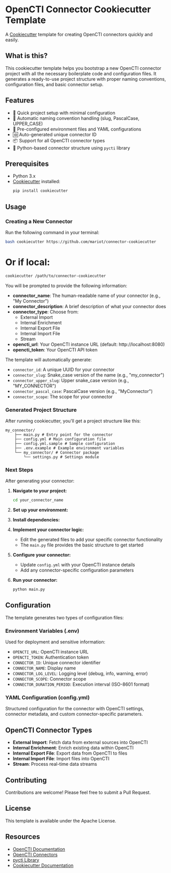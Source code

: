 # OpenCTI Connector Cookiecutter Template

A [Cookiecutter](https://github.com/cookiecutter/cookiecutter) template for creating OpenCTI connectors quickly and easily.

## What is this?

This cookiecutter template helps you bootstrap a new OpenCTI connector project with all the necessary boilerplate code and configuration files. It generates a ready-to-use project structure with proper naming conventions, configuration files, and basic connector setup.

## Features

- 🚀 Quick project setup with minimal configuration
- 📝 Automatic naming convention handling (slug, PascalCase, UPPER_CASE)
- 🔧 Pre-configured environment files and YAML configurations
- 🆔 Auto-generated unique connector ID
- 📦 Support for all OpenCTI connector types
- 🐍 Python-based connector structure using `pycti` library

## Prerequisites

- Python 3.x
- [Cookiecutter](https://cookiecutter.readthedocs.io/en/stable/installation.html) installed:
  ```bash
  pip install cookiecutter
  ```

## Usage

### Creating a New Connector

Run the following command in your terminal:
```bash
bash cookiecutter https://github.com/mariot/connector-cookiecutter
```
# Or if local:
```bash
cookiecutter /path/to/connector-cookiecutter
```

You will be prompted to provide the following information:

- **connector_name**: The human-readable name of your connector (e.g., "My Connector")
- **connector_description**: A brief description of what your connector does
- **connector_type**: Choose from:
    - External Import
    - Internal Enrichment
    - Internal Export File
    - Internal Import File
    - Stream
- **opencti_url**: Your OpenCTI instance URL (default: http://localhost:8080)
- **opencti_token**: Your OpenCTI API token

The template will automatically generate:
- `connector_id`: A unique UUID for your connector
- `connector_slug`: Snake_case version of the name (e.g., "my_connector")
- `connector_upper_slug`: Upper snake_case version (e.g., "MY_CONNECTOR")
- `connector_pascal_case`: PascalCase version (e.g., "MyConnector")
- `connector_scope`: The scope for your connector

### Generated Project Structure

After running cookiecutter, you'll get a project structure like this:
```
my_connector/
    ├── main.py # Entry point for the connector
    ├── config.yml # Main configuration file
    ├── config.yml.sample # Sample configuration
    ├── .env.example # Example environment variables
    └── my_connector/ # Connector package
        └── settings.py # Settings module
```


### Next Steps

After generating your connector:

1. **Navigate to your project:**
   ```bash
   cd your_connector_name
   ```

2. **Set up your environment:**

3. **Install dependencies:**

4. **Implement your connector logic:**
    - Edit the generated files to add your specific connector functionality
    - The `main.py` file provides the basic structure to get started

5. **Configure your connector:**
    - Update `config.yml` with your OpenCTI instance details
    - Add any connector-specific configuration parameters

6. **Run your connector:**
   ```bash
   python main.py
   ```

## Configuration

The template generates two types of configuration files:

### Environment Variables (.env)
Used for deployment and sensitive information:
- `OPENCTI_URL`: OpenCTI instance URL
- `OPENCTI_TOKEN`: Authentication token
- `CONNECTOR_ID`: Unique connector identifier
- `CONNECTOR_NAME`: Display name
- `CONNECTOR_LOG_LEVEL`: Logging level (debug, info, warning, error)
- `CONNECTOR_SCOPE`: Connector scope
- `CONNECTOR_DURATION_PERIOD`: Execution interval (ISO-8601 format)

### YAML Configuration (config.yml)
Structured configuration for the connector with OpenCTI settings, connector metadata, and custom connector-specific parameters.

## OpenCTI Connector Types

- **External Import**: Fetch data from external sources into OpenCTI
- **Internal Enrichment**: Enrich existing data within OpenCTI
- **Internal Export File**: Export data from OpenCTI to files
- **Internal Import File**: Import files into OpenCTI
- **Stream**: Process real-time data streams

## Contributing

Contributions are welcome! Please feel free to submit a Pull Request.

## License

This template is available under the Apache License.

## Resources

- [OpenCTI Documentation](https://docs.opencti.io/)
- [OpenCTI Connectors](https://github.com/OpenCTI-Platform/connectors)
- [pycti Library](https://github.com/OpenCTI-Platform/client-python)
- [Cookiecutter Documentation](https://cookiecutter.readthedocs.io/)